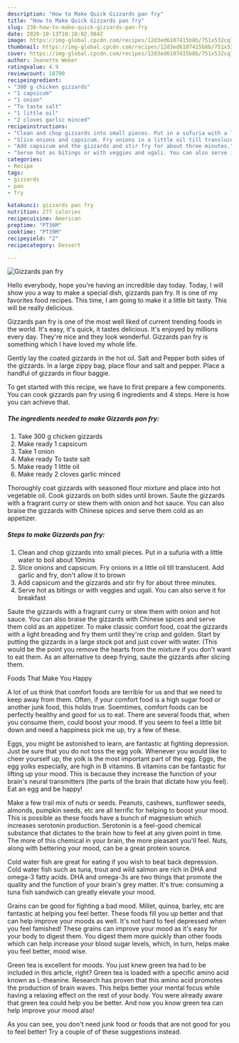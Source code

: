 ```yaml
---
description: "How to Make Quick Gizzards pan fry"
title: "How to Make Quick Gizzards pan fry"
slug: 238-how-to-make-quick-gizzards-pan-fry
date: 2020-10-13T10:10:02.984Z
image: https://img-global.cpcdn.com/recipes/12d3ed6107415b8b/751x532cq70/gizzards-pan-fry-recipe-main-photo.jpg
thumbnail: https://img-global.cpcdn.com/recipes/12d3ed6107415b8b/751x532cq70/gizzards-pan-fry-recipe-main-photo.jpg
cover: https://img-global.cpcdn.com/recipes/12d3ed6107415b8b/751x532cq70/gizzards-pan-fry-recipe-main-photo.jpg
author: Jeanette Weber
ratingvalue: 4.9
reviewcount: 18790
recipeingredient:
- "300 g chicken gizzards"
- "1 capsicum"
- "1 onion"
- "To taste salt"
- "1 little oil"
- "2 cloves garlic minced"
recipeinstructions:
- "Clean and chop gizzards into small pieces. Put in a sufuria with a little water to boil about 10mins"
- "Slice onions and capsicum. Fry onions in a little oil till translucent. Add garlic and fry, don&#39;t allow it to brown"
- "Add capsicum and the gizzards and stir fry for about three minutes."
- "Serve hot as bitings or with veggies and ugali. You can also serve it for breakfast"
categories:
- Recipe
tags:
- gizzards
- pan
- fry

katakunci: gizzards pan fry 
nutrition: 277 calories
recipecuisine: American
preptime: "PT36M"
cooktime: "PT39M"
recipeyield: "2"
recipecategory: Dessert

---
```



![Gizzards pan fry](https://img-global.cpcdn.com/recipes/12d3ed6107415b8b/751x532cq70/gizzards-pan-fry-recipe-main-photo.jpg)

Hello everybody, hope you're having an incredible day today. Today, I will show you a way to make a special dish, gizzards pan fry. It is one of my favorites food recipes. This time, I am going to make it a little bit tasty. This will be really delicious.

Gizzards pan fry is one of the most well liked of current trending foods in the world. It's easy, it's quick, it tastes delicious. It's enjoyed by millions every day. They're nice and they look wonderful. Gizzards pan fry is something which I have loved my whole life.

Gently lay the coated gizzards in the hot oil. Salt and Pepper both sides of the gizzards. In a large zippy bag, place flour and salt and pepper. Place a handful of gizzards in flour baggie.


To get started with this recipe, we have to first prepare a few components. You can cook gizzards pan fry using 6 ingredients and 4 steps. Here is how you can achieve that.

<!--inarticleads1-->

##### The ingredients needed to make Gizzards pan fry:

1. Take 300 g chicken gizzards
1. Make ready 1 capsicum
1. Take 1 onion
1. Make ready To taste salt
1. Make ready 1 little oil
1. Make ready 2 cloves garlic minced


Thoroughly coat gizzards with seasoned flour mixture and place into hot vegetable oil. Cook gizzards on both sides until brown. Saute the gizzards with a fragrant curry or stew them with onion and hot sauce. You can also braise the gizzards with Chinese spices and serve them cold as an appetizer. 

<!--inarticleads2-->

##### Steps to make Gizzards pan fry:

1. Clean and chop gizzards into small pieces. Put in a sufuria with a little water to boil about 10mins
1. Slice onions and capsicum. Fry onions in a little oil till translucent. Add garlic and fry, don&#39;t allow it to brown
1. Add capsicum and the gizzards and stir fry for about three minutes.
1. Serve hot as bitings or with veggies and ugali. You can also serve it for breakfast


Saute the gizzards with a fragrant curry or stew them with onion and hot sauce. You can also braise the gizzards with Chinese spices and serve them cold as an appetizer. To make classic comfort food, coat the gizzards with a light breading and fry them until they&#39;re crisp and golden. Start by putting the gizzards in a large stock pot and just cover with water. (This would be the point you remove the hearts from the mixture if you don&#39;t want to eat them. As an alternative to deep frying, saute the gizzards after slicing them. 

Foods That Make You Happy


A lot of us think that comfort foods are terrible for us and that we need to keep away from them. Often, if your comfort food is a high sugar food or another junk food, this holds true. Soemtimes, comfort foods can be perfectly healthy and good for us to eat. There are several foods that, when you consume them, could boost your mood. If you seem to feel a little bit down and need a happiness pick me up, try a few of these.

Eggs, you might be astonished to learn, are fantastic at fighting depression. Just be sure that you do not toss the egg yolk. Whenever you would like to cheer yourself up, the yolk is the most important part of the egg. Eggs, the egg yolks especially, are high in B vitamins. B vitamins can be fantastic for lifting up your mood. This is because they increase the function of your brain's neural transmitters (the parts of the brain that dictate how you feel). Eat an egg and be happy!

Make a few trail mix of nuts or seeds. Peanuts, cashews, sunflower seeds, almonds, pumpkin seeds, etc are all terrific for helping to boost your mood. This is possible as these foods have a bunch of magnesium which increases serotonin production. Serotonin is a feel-good chemical substance that dictates to the brain how to feel at any given point in time. The more of this chemical in your brain, the more pleasant you'll feel. Nuts, along with bettering your mood, can be a great protein source.

Cold water fish are great for eating if you wish to beat back depression. Cold water fish such as tuna, trout and wild salmon are rich in DHA and omega-3 fatty acids. DHA and omega-3s are two things that promote the quality and the function of your brain's grey matter. It's true: consuming a tuna fish sandwich can greatly elevate your mood. 

Grains can be good for fighting a bad mood. Millet, quinoa, barley, etc are fantastic at helping you feel better. These foods fill you up better and that can help improve your moods as well. It's not hard to feel depressed when you feel famished! These grains can improve your mood as it's easy for your body to digest them. You digest them more quickly than other foods which can help increase your blood sugar levels, which, in turn, helps make you feel better, mood wise.

Green tea is excellent for moods. You just knew green tea had to be included in this article, right? Green tea is loaded with a specific amino acid known as L-theanine. Research has proven that this amino acid promotes the production of brain waves. This helps better your mental focus while having a relaxing effect on the rest of your body. You were already aware that green tea could help you be better. And now you know green tea can help improve your mood also!

As you can see, you don't need junk food or foods that are not good for you to feel better! Try  a  couple of  of  these  suggestions  instead.

